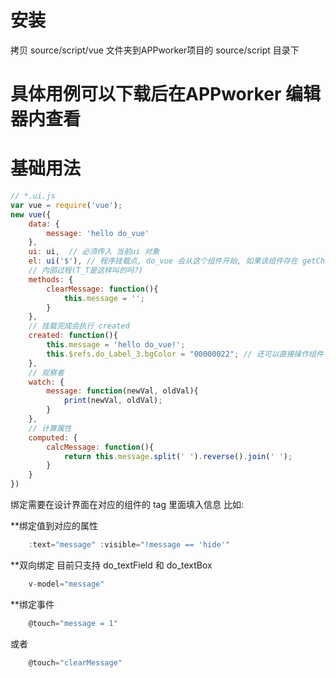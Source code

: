# 安装
拷贝 source/script/vue 文件夹到APPworker项目的 source/script 目录下

# 具体用例可以下载后在APPworker 编辑器内查看

# 基础用法

```javascript
// *.ui.js
var vue = require('vue');
new vue({
	data: {
		message: 'hello do_vue'
	},
	ui: ui,  // 必须传入 当前ui 对象
	el: ui('$'), // 程序挂载点, do_vue 会从这个组件开始, 如果该组件存在 getChildren 方法 就会往下遍历, 可以传一个数组. 例: [ui('layHeader'), ui('scrollView1')]
	// 内部过程(T_T是这样叫的吗?)
	methods: {
		clearMessage: function(){
			this.message = '';
		}
	},
	// 挂载完成会执行 created
	created: function(){
		this.message = 'hello do_vue!';
		this.$refs.do_Label_3.bgColor = "00000022"; // 还可以直接操作组件
	},
	// 观察者
	watch: {
		message: function(newVal, oldVal){
			print(newVal, oldVal);
		}
	},
	// 计算属性
	computed: {
		calcMessage: function(){
			return this.message.split(' ').reverse().join(' ');
		}
	}
})
```

绑定需要在设计界面在对应的组件的 tag 里面填入信息
比如:

**绑定值到对应的属性

```javascript
	:text="message" :visible="!message == 'hide'"
```

**双向绑定
目前只支持 do_textField 和 do_textBox
```javascript
	v-model="message"
```

**绑定事件

```javascript
	@touch="message = 1"
```

或者

```javascript
	@touch="clearMessage"
```
